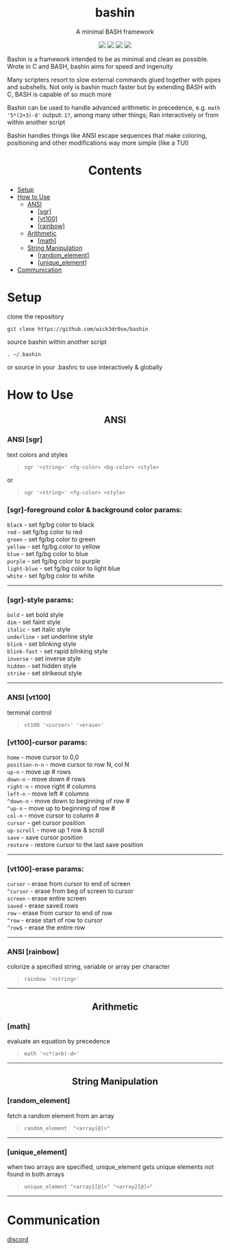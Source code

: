 <div align="center">
<h1>bashin</h1>
<p>A minimal BASH framework</p>

<img src="https://img.shields.io/badge/Shell_Script-121011?style=for-the-badge&logo=gnu-bash&logoColor=white"></img>
<img src="https://img.shields.io/badge/Made%20with-Bash-1f425f.svg"></img>
<img src=https://img.shields.io/badge/Maintained%3F-yes-green.svg></img>
<img src="https://badge-size.herokuapp.com/wick3dr0se/bashin/master/bashin"></img>
</div>

Bashin is a framework intended to be as minimal and clean as possible. Wrote in C and BASH, bashin aims for speed and ingenuity

Many scripters resort to slow external commands glued together with pipes and subshells. Not only is bashin much faster but by extending BASH with C, BASH is capable of so much more

Bashin can be used to handle advanced arithmetic in precedence, e.g. `math '5*(2+3)-8'` output: `17`, among many other things; Ran interactively or from within another script

Bashin handles things like ANSI escape sequences that make coloring, positioning and other modifications way more simple (like a TUI)

<div align="center"><h1>Contents</h1></div>

* [Setup](#setup)
* [How to Use](#how-to-use)
    * [ANSI](#ansi)
        * [[sgr]](#ansi-sgr)
        * [[vt100]](#ansi-vt100)
        * [[rainbow]](#ansi-rainbow)
    * [Arithmetic](#arithmetic)
        * [[math]](#math)
    * [String Manipulation](#string-manipulation)
        * [[random_element]](#random_element)
        * [[unique_element]](#unique_element)
* [Communication](#communication)

# Setup

clone the repository

`git clone https://github.com/wick3dr0se/bashin`

source bashin within another script

`. ~/.bashin`

or source in your .bashrc to use interactively & globally

# How to Use

<div align="center"><h2>ANSI</h2></div>

### ANSI [sgr]
text colors and styles
> `sgr '<string>' <fg-color> <bg-color> <style>`

or

> `sgr '<string>' <fg-color> <style>`

### [sgr]-foreground color & background color params:

`black` - set fg/bg color to black  
`red` - set fg/bg color to red  
`green` - set fg/bg color to green  
`yellow` - set fg/bg.color to yellow  
`blue` - set fg/bg color to blue  
`purple` - set fg/bg color to purple  
`light-blue` - set fg/bg color to light blue   
`white` - set fg/bg color to white

---

### [sgr]-style params:

`bold` - set bold style  
`dim` - set faint style  
`italic` - set italic style  
`underline` - set underline style  
`blink` - set blinking style  
`blink-fast` - set rapid blinking style  
`inverse` - set inverse style  
`hidden` - set hidden style  
`strike` - set strikeout style

---

### ANSI [vt100]
terminal control
> `vt100 '<cursor>' '<erase>'`

### [vt100]-cursor params:

`home` - move cursor to 0,0  
`position-n-n` - move cursor to row N, col N  
`up-n` - move up # rows  
`down-n` - move down # rows  
`right-n` - move right # columns  
`left-n` - move left # columns  
`^down-n` - move down to beginning of row #  
`^up-n` - move up to beginning of row #  
`col-n` - move cursor to column #  
`cursor` - get cursor position  
`up-scroll` - move up 1 row & scroll  
`save` - save cursor position  
`restore` - restore cursor to the last save position

---

### [vt100]-erase params:

`cursor` - erase from cursor to end of screen  
`^cursor` - erase from beg of screen to cursor  
`screen` - erase entire screen  
`saved` - erase saved rows  
`row` - erase from cursor to end of row  
`^row` - erase start of row to cursor  
`^row$` - erase the entire row

---

### ANSI [rainbow]
colorize a specified string, variable or array per character
> `rainbow '<string>'`

---

<div align="center"><h2>Arithmetic</h2></div>

### [math]
evaluate an equation by precedence
> `math '<c*(a+b)-d>'`

---

<div align="center"><h2>String Manipulation</h2></div>

### [random_element]
fetch a random element from an array
> `random_element  "<array[@]>"`

---

### [unique_element]
when two arrays are specified, unique_element gets unique elements not found in both arrays
> `unique_element "<array1[@]>" "<array2[@]>"`

---

# Communication

[discord](https://discord.gg/TstuWvDzXr)
